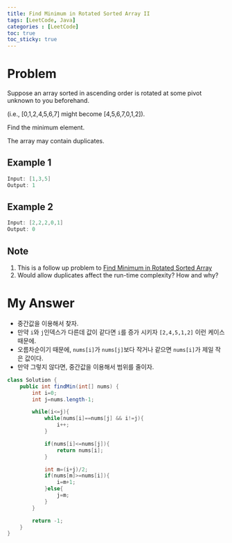 ```yaml
---
title: Find Minimum in Rotated Sorted Array II
tags: [LeetCode, Java]
categories : [LeetCode]
toc: true
toc_sticky: true
---
```


# Problem

Suppose an array sorted in ascending order is rotated at some pivot unknown to you beforehand.

(i.e.,  [0,1,2,4,5,6,7] might become  [4,5,6,7,0,1,2]).

Find the minimum element.

The array may contain duplicates.

## Example 1

```swift
Input: [1,3,5]
Output: 1
```

## Example 2

```swift
Input: [2,2,2,0,1]
Output: 0
```

## Note

1. This is a follow up problem to [Find Minimum in Rotated Sorted Array](/Leetcode/find_minimum_in_rotated_sorted_array.md)
2. Would allow duplicates affect the run-time complexity? How and why?

# My Answer
  
* 중간값을 이용해서 찾자.
* 만약 `i`와 `j`인덱스가 다른데 값이 같다면 `i`를 증가 시키자 `[2,4,5,1,2]` 이런 케이스때문에.
* 오름차순이기 때문에, `nums[i]`가 `nums[j]`보다 작거나 같으면 `nums[i]`가 제일 작은 값이다.
* 만약 그렇지 않다면, 중간값을 이용해서 범위를 줄이자.

```java
class Solution {
    public int findMin(int[] nums) {
        int i=0;
        int j=nums.length-1;

        while(i<=j){
            while(nums[i]==nums[j] && i!=j){
                i++;
            }

            if(nums[i]<=nums[j]){
                return nums[i];
            }

            int m=(i+j)/2;
            if(nums[m]>=nums[i]){
                i=m+1;
            }else{
                j=m;
            }
        }

        return -1;
    }
}
```

